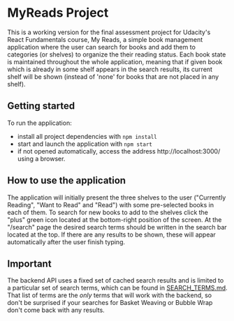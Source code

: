 # MyReads Project

This is a working version for the final assessment project for Udacity's React Fundamentals course, My Reads, a simple book management application where the user can search for books and add them to categories (or shelves) to organize the their reading status.
Each book state is maintained throughout the whole application, meaning that if given book which is already in some shelf appears in the search results, its current shelf will be shown (instead of 'none' for books that are not placed in any shelf).

## Getting started

To run the application:

* install all project dependencies with `npm install`
* start and launch the application with `npm start`
* if not opened automatically, access the address http://localhost:3000/ using a browser.

## How to use the application

The application will initially present the three shelves to the user ("Currently Reading", "Want to Read" and "Read") with some pre-selected books in each of them. To search for new books to add to the shelves click the "plus" green icon located at the bottom-right position of the screen. At the "/search" page the desired search terms should be written in the search bar located at the top. If there are any results to be shown, these will appear automatically after the user finish typing.

## Important
The backend API uses a fixed set of cached search results and is limited to a particular set of search terms, which can be found in [SEARCH_TERMS.md](SEARCH_TERMS.md). That list of terms are the _only_ terms that will work with the backend, so don't be surprised if your searches for Basket Weaving or Bubble Wrap don't come back with any results.